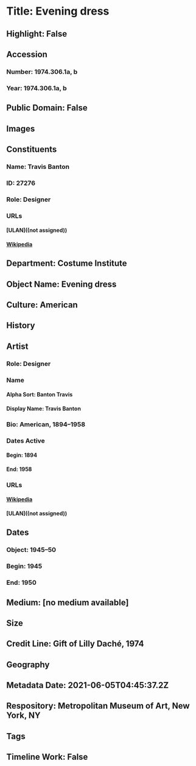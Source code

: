 # Title: Evening dress
## Highlight: False
## Accession
### Number: 1974.306.1a, b
### Year: 1974.306.1a, b
## Public Domain: False
## Images
## Constituents
### Name: Travis Banton
### ID: 27276
### Role: Designer
### URLs
#### [ULAN]((not assigned))
#### [Wikipedia](https://www.wikidata.org/wiki/Q541188)
## Department: Costume Institute
## Object Name: Evening dress
## Culture: American
## History
## Artist
### Role: Designer
### Name
#### Alpha Sort: Banton Travis
#### Display Name: Travis Banton
### Bio: American, 1894–1958
### Dates Active
#### Begin: 1894
#### End: 1958
### URLs
#### [Wikipedia](https://www.wikidata.org/wiki/Q541188)
#### [ULAN]((not assigned))
## Dates
### Object: 1945–50
### Begin: 1945
### End: 1950
## Medium: [no medium available]
## Size
## Credit Line: Gift of Lilly Daché, 1974
## Geography
## Metadata Date: 2021-06-05T04:45:37.2Z
## Respository: Metropolitan Museum of Art, New York, NY
## Tags
## Timeline Work: False